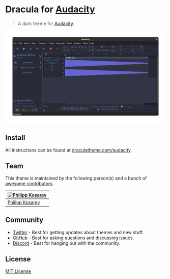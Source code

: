 # Dracula for [Audacity](https://www.audacityteam.org/)

> A dark theme for [Audacity](https://www.audacityteam.org/).

![Screenshot](./screenshot.png)

## Install

All instructions can be found at [draculatheme.com/audacity](https://draculatheme.com/audacity).

## Team

This theme is maintained by the following person(s) and a bunch of [awesome contributors](https://github.com/dracula/audacity/graphs/contributors).

| [![Philipp Kosarev](https://github.com/PhilippKosarev.png?size=100)](https://github.com/PhilippKosarev) |
| ------------------------------------------------------------------------------------------------------- |
| [Philipp Kosarev](https://github.com/PhilippKosarev)                                                    |

## Community

- [Twitter](https://twitter.com/draculatheme) - Best for getting updates about themes and new stuff.
- [GitHub](https://github.com/dracula/dracula-theme/discussions) - Best for asking questions and discussing issues.
- [Discord](https://draculatheme.com/discord-invite) - Best for hanging out with the community.

## License

[MIT License](./LICENSE)
